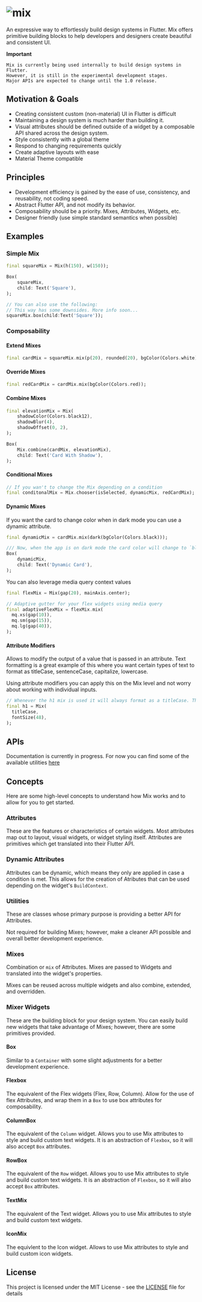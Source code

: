 # ![mix](https://raw.githubusercontent.com/leoafarias/mix/main/assets/logo.png)

An expressive way to effortlessly build design systems in Flutter. Mix offers primitive building blocks to help developers and designers create beautiful and consistent UI.

**Important**

```text
Mix is currently being used internally to build design systems in Flutter.
However, it is still in the experimental development stages.
Major APIs are expected to change until the 1.0 release.
```

## Motivation & Goals

- Creating consistent custom (non-material) UI in Flutter is difficult
- Maintaining a design system is much harder than building it.
- Visual attributes should be defined outside of a widget by a composable API shared across the design system.
- Style consistently with a global theme
- Respond to changing requirements quickly
- Create adaptive layouts with ease
- Material Theme compatible

## Principles

- Development efficiency is gained by the ease of use, consistency, and reusability, not coding speed.
- Abstract Flutter API, and not modify its behavior.
- Composability should be a priority. Mixes, Attributes, Widgets, etc.
- Designer friendly (use simple standard semantics when possible)

## Examples

### Simple Mix

```dart
final squareMix = Mix(h(150), w(150));

Box(
    squareMix,
    child: Text('Square'),
);

// You can also use the following:
// This way has some downsides. More info soon...
squareMix.box(child:Text('Square'));
```

### Composability

#### Extend Mixes

```dart
final cardMix = squareMix.mix(p(20), rounded(20), bgColor(Colors.white));
```

#### Override Mixes

```dart
final redCardMix = cardMix.mix(bgColor(Colors.red));
```

#### Combine Mixes

```dart
final elevationMix = Mix(
    shadowColor(Colors.black12),
    shadowBlur(4),
    shadowOffset(0, 2),
);

Box(
    Mix.combine(cardMix, elevationMix),
    child: Text('Card With Shadow'),
);
```

#### Conditional Mixes

```dart
// If you wan't to change the Mix depending on a condition
final conditonalMix = Mix.chooser(isSelected, dynamicMix, redCardMix);
```

#### Dynamic Mixes

If you want the card to change color when in dark mode you can use a dynamic attribute.

```dart
final dynamicMix = cardMix.mix(dark(bgColor(Colors.black)));

/// Now, when the app is on dark mode the card color will change to `black`.
Box(
    dynamicMix,
    child: Text('Dynamic Card'),
);

```

You can also leverage media query context values

```dart
final flexMix = Mix(gap(20), mainAxis.center);

// Adaptive gutter for your flex widgets using media query
final adaptiveFlexMix = flexMix.mix(
  mq.xs(gap(10)),
  mq.sm(gap(15)),
  mq.lg(gap(40)),
);
```

#### Attribute Modifiers

Allows to modify the output of a value that is passed in an attribute. Text formatting is a great example of this where you want certain types of text to format as titleCase, sentenceCase, capitalize, lowercase.

Using attribute modifiers you can apply this on the Mix level and not worry about working with individual inputs.

```dart
// Whenever the h1 mix is used it will always format as a titleCase. The content "This is the headline" will become "This Is The Headline" when used within a TextMix widget.
final h1 = Mix(
  titleCase,
  fontSize(48),
);
```

## APIs

Documentation is currently in progress. For now you can find some of the available utilities [here](https://github.com/leoafarias/mix/blob/main/lib/src/attributes/utilities.dart)

## Concepts

Here are some high-level concepts to understand how Mix works and to allow for you to get started.

### Attributes

These are the features or characteristics of certain widgets. Most attributes map out to layout, visual widgets, or widget styling itself. Attributes are primitives which get translated into their Flutter API.

### Dynamic Attributes

Attributes can be dynamic, which means they only are applied in case a condition is met. This allows for the creation of Atributes that can be used depending on the widget's `BuildContext`.

### Utilities

These are classes whose primary purpose is providing a better API for Attributes.

Not required for building Mixes; however, make a cleaner API possible and overall better development experience.

### Mixes

Combination or `mix` of Attributes. Mixes are passed to Widgets and translated into the widget's properties.

Mixes can be reused across multiple widgets and also combine, extended, and overridden.

### Mixer Widgets

These are the building block for your design system. You can easily build new widgets that take advantage of Mixes; however, there are some primitives provided.

#### Box

Similar to a `Container` with some slight adjustments for a better development experience.

#### Flexbox

The equivalent of the Flex widgets (Flex, Row, Column). Allow for the use of flex Attributes, and wrap them in a `Box` to use box attributes for composability.

#### ColumnBox

The equivalent of the `Column` widget. Allows you to use Mix attributes to style and build custom text widgets. It is an abstraction of `Flexbox`, so it will also accept `Box` attributes.

#### RowBox

The equivalent of the `Row` widget. Allows you to use Mix attributes to style and build custom text widgets. It is an abstraction of `Flexbox`, so it will also accept `Box` attributes.

#### TextMix

The equivalent of the Text widget. Allows you to use Mix attributes to style and build custom text widgets.

#### IconMix

The equivlent to the Icon widget. Allows to use Mix attributes to style and build custom icon widgets.

## License

This project is licensed under the MIT License - see the [LICENSE](LICENSE) file for details
